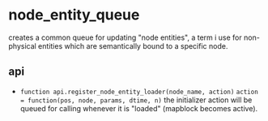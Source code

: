 # node_entity_queue

creates a common queue for updating "node entities", a term i use for non-physical
entities which are semantically bound to a specific node.

## api

* `function api.register_node_entity_loader(node_name, action)`
  `action = function(pos, node, params, dtime, n)`
  the initializer action will be queued for calling whenever it is "loaded" (mapblock becomes active).
